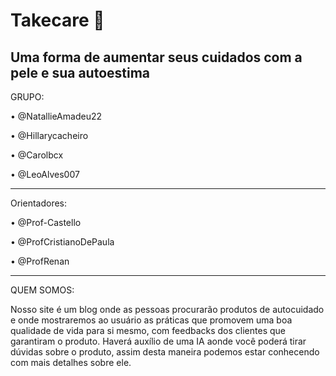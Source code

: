 # Takecare 👄
Uma forma de aumentar seus cuidados com a pele e sua autoestima 
-----------------------------------------------------------------------------------------------------------------------------------------------------------------
  GRUPO:
  
• @NatallieAmadeu22

• @Hillarycacheiro

• @Carolbcx

• @LeoAlves007

-----------------------------------------------------------------------------------------------------------------------------------------------------------------
  Orientadores:
  
• @Prof-Castello

• @ProfCristianoDePaula

• @ProfRenan

-----------------------------------------------------------------------------------------------------------------------------------------------------------------
  QUEM SOMOS:
  
 Nosso site é um blog onde as pessoas procurarão produtos de autocuidado e onde mostraremos ao usuário as práticas que promovem uma boa qualidade de vida para si mesmo, com feedbacks dos clientes que garantiram o produto. Haverá auxílio de uma IA aonde você poderá tirar dúvidas sobre o produto, assim desta maneira podemos estar conhecendo com mais detalhes sobre ele.



